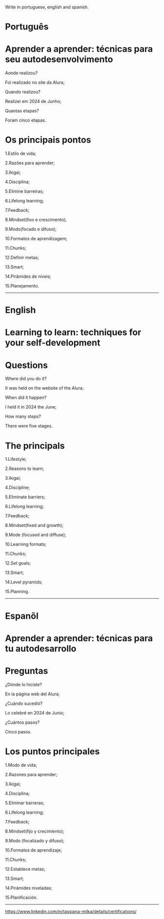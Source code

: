 Write in portuguese, english and spanish.

# Português

# Aprender a aprender: técnicas para seu autodesenvolvimento


Aonde realizou?

Foi realizado no site da Alura;

Quando realizou?

Realizei em 2024 de Junho;

Quantas etapas?

Foram cinco etapas.


# Os principais pontos

1.Estilo  de vida;

2.Razões para aprender;

3.Ikigai;

4.Disciplina;

5.Elimine barreiras;

6.Lifelong learning;

7.Feedback;

8.Mindset(fixo e crescimento);

9.Modo(focado e difuso);

10.Formatos de aprendizagem;

11.Chunks;

12.Definir metas;

13.Smart;

14.Pirâmides  de níveis;

15.Planejamento.

--------------------------------------------------------------------------------------------------------------------------------

# English

# Learning to learn: techniques for your self-development

# Questions

Where did you do it?

It was held on the website of the Alura;

When did it happen?

I held it in 2024 the June;

How many steps?

There were five stages.

# The principals

1.Lifestyle;

2.Reasons to learn;

3.Ikigai;

4.Discipline;

5.Eliminate barriers;

6.Lifelong learning;

7.Feedback;

8.Mindset(fixed and growth);

9.Mode (focused and diffuse);

10.Learning formats;

11.Chunks;

12.Set goals;

13.Smart;

14.Level pyramids;

15.Planning.

--------------------------------------------------------------------------------------------------------------------------------

# Espanõl

# Aprender a aprender: técnicas para tu autodesarrollo

# Preguntas

¿Dónde lo hiciste?

En la página web del Alura;

¿Cuándo sucedió?

Lo celebré en 2024 de Junio;

¿Cuántos pasos?

Cinco pasos.


# Los puntos principales

1.Modo de vida;

2.Razones para aprender;

3.Ikigai;

4.Disciplina;

5.Eliminar barreras;

6.Lifelong learning;

7.Feedback;

8.Mindset(fijo y crecimiento);

9.Modo (focalizado y difuso);

10.Formatos de aprendizaje;

11.Chunks;

12.Establece metas;

13.Smart;

14.Pirámides niveladas;

15.Planificación.

--------------------------------------------------------------------------------------------------------------------------------


https://www.linkedin.com/in/tassiana-milka/details/certifications/
